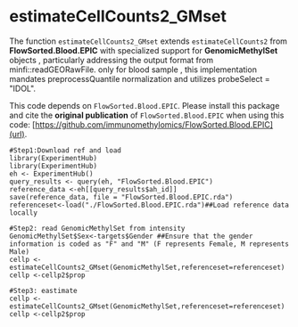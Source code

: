 # estimateCellCounts2_GMset
The function ```estimateCellCounts2_GMset``` extends ```estimateCellCounts2``` from **FlowSorted.Blood.EPIC** with specialized support for **GenomicMethylSet** objects , particularly addressing the output format from minfi::readGEORawFile. only for blood sample , this implementation mandates preprocessQuantile normalization and utilizes probeSelect = "IDOL".

This code depends on `FlowSorted.Blood.EPIC`. Please install this package and cite the **original publication** of `FlowSorted.Blood.EPIC` when using this code: [https://github.com/immunomethylomics/FlowSorted.Blood.EPIC](url).

```
#Step1:Download ref and load
library(ExperimentHub)
library(ExperimentHub)
eh <- ExperimentHub()
query_results <- query(eh, "FlowSorted.Blood.EPIC")
reference_data <-eh[[query_results$ah_id]]
save(reference_data, file = "FlowSorted.Blood.EPIC.rda")
referenceset<-load("./FlowSorted.Blood.EPIC.rda")##Load reference data locally
```

```
#Step2: read GenomicMethylSet from intensity
GenomicMethylSet$Sex<-targets$Gender ##Ensure that the gender information is coded as "F" and "M" (F represents Female, M represents Male)
cellp <-estimateCellCounts2_GMset(GenomicMethylSet,referenceset=referenceset)
cellp <-cellp2$prop
```

```
#Step3: eastimate
cellp <-estimateCellCounts2_GMset(GenomicMethylSet,referenceset=referenceset)
cellp <-cellp2$prop
```
